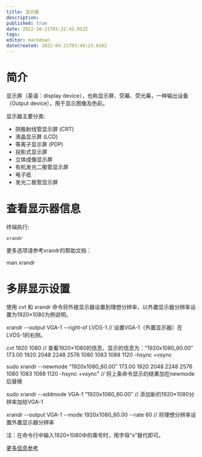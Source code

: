 ```yaml
---
title: 显示器
description: 
published: true
date: 2022-10-21T03:32:42.052Z
tags: 
editor: markdown
dateCreated: 2022-04-21T03:49:23.818Z
---
```


# 简介

显示屏（英语：display device），也称显示屏、荧幕、荧光幕，一种输出设备（Output device），用于显示图像及色彩。

显示器主要分类:

- 阴极射线管显示屏 (CRT)
- 液晶显示屏 (LCD)
- 等离子显示屏 (PDP)
- 投影式显示屏
- 立体成像显示屏
- 有机发光二极管显示屏
- 电子纸
- 发光二极管显示屏

# 查看显示器信息

终端执行:

    xrandr

更多选项请参考xrandr的帮助文档：

   man xrandr

# 多屏显示设置

使用 cvt 和 xrandr 命令将外接显示器设置到理想分辨率，以外置显示器分辨率设置为1920×1080为例说明。

  xrandr --output VGA-1 --right-of LVDS-1   // 设置VGA-1（外置显示器）在LVDS-1的右侧。

  cvt 1920 1080      // 查看1920×1080的信息，显示的信息为："1920x1080_60.00″ 173.00 1920 2048 2248 2576 1080 1083 1088 1120 -hsync +vsync

  sudo xrandr --newmode "1920x1080_60.00″ 173.00 1920 2048 2248 2576 1080 1083 1088 1120 -hsync +vsync"  // 将上条命令显示的结果加在newmode后替换
  
  sudo xrandr --addmode VGA-1 “1920x1080_60.00″  // 添加新的1920×1080分辨率加给VGA-1
  
  xrandr --output VGA-1 --mode 1920x1080_60.00 --rate 60  // 将理想分辨率设置外置显示器分辨率

注：在命令行中输入1920×1080中的乘号时，用字母“x”替代即可。

[更多信息参考](/zh/02_按软件功能划分/02_开发人员常用软件介绍/05_硬件设备开发相关工具/显示器/Xrandr常见用法)